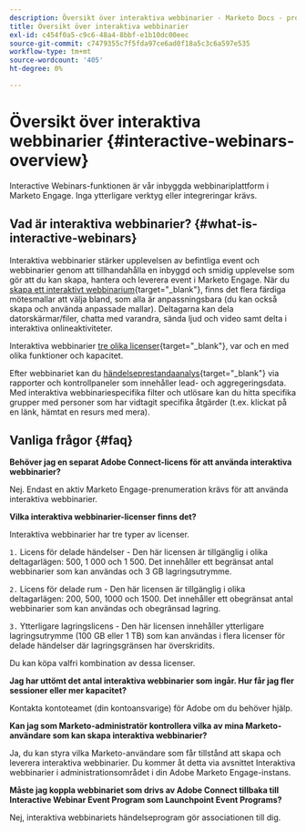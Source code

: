 ```yaml
---
description: Översikt över interaktiva webbinarier - Marketo Docs - produktdokumentation
title: Översikt över interaktiva webbinarier
exl-id: c454f0a5-c9c6-48a4-8bbf-e1b10dc00eec
source-git-commit: c7479355c7f5fda97ce6ad0f18a5c3c6a597e535
workflow-type: tm+mt
source-wordcount: '405'
ht-degree: 0%

---
```


# Översikt över interaktiva webbinarier {#interactive-webinars-overview}

Interactive Webinars-funktionen är vår inbyggda webbinariplattform i Marketo Engage. Inga ytterligare verktyg eller integreringar krävs.

## Vad är interaktiva webbinarier? {#what-is-interactive-webinars}

Interaktiva webbinarier stärker upplevelsen av befintliga event och webbinarier genom att tillhandahålla en inbyggd och smidig upplevelse som gör att du kan skapa, hantera och leverera event i Marketo Engage. När du [skapa ett interaktivt webbinarium](/help/marketo/product-docs/demand-generation/events/interactive-webinars/create-an-interactive-webinar.md){target="_blank"}, finns det flera färdiga mötesmallar att välja bland, som alla är anpassningsbara (du kan också skapa och använda anpassade mallar). Deltagarna kan dela datorskärmar/filer, chatta med varandra, sända ljud och video samt delta i interaktiva onlineaktiviteter.

Interaktiva webbinarier [tre olika licenser](/help/marketo/product-docs/demand-generation/events/interactive-webinars/user-and-license-management.md){target="_blank"}, var och en med olika funktioner och kapacitet.

Efter webbinariet kan du [händelseprestandaanalys](/help/marketo/product-docs/demand-generation/events/interactive-webinars/event-workflows.md){target="_blank"} via rapporter och kontrollpaneler som innehåller lead- och aggregeringsdata. Med interaktiva webbinariespecifika filter och utlösare kan du hitta specifika grupper med personer som har vidtagit specifika åtgärder (t.ex. klickat på en länk, hämtat en resurs med mera).

## Vanliga frågor {#faq}

**Behöver jag en separat Adobe Connect-licens för att använda interaktiva webbinarier?**

Nej. Endast en aktiv Marketo Engage-prenumeration krävs för att använda interaktiva webbinarier.

**Vilka interaktiva webbinarier-licenser finns det?**

Interaktiva webbinarier har tre typer av licenser.

`1.` Licens för delade händelser - Den här licensen är tillgänglig i olika deltagarlägen: 500, 1 000 och 1 500. Det innehåller ett begränsat antal webbinarier som kan användas och 3 GB lagringsutrymme.

`2.` Licens för delade rum - Den här licensen är tillgänglig i olika deltagarlägen: 200, 500, 1000 och 1500. Det innehåller ett obegränsat antal webbinarier som kan användas och obegränsad lagring.

`3.` Ytterligare lagringslicens - Den här licensen innehåller ytterligare lagringsutrymme (100 GB eller 1 TB) som kan användas i flera licenser för delade händelser där lagringsgränsen har överskridits.

Du kan köpa valfri kombination av dessa licenser.

**Jag har uttömt det antal interaktiva webbinarier som ingår. Hur får jag fler sessioner eller mer kapacitet?**

Kontakta kontoteamet (din kontoansvarige) för Adobe om du behöver hjälp.

**Kan jag som Marketo-administratör kontrollera vilka av mina Marketo-användare som kan skapa interaktiva webbinarier?**

Ja, du kan styra vilka Marketo-användare som får tillstånd att skapa och leverera interaktiva webbinarier. Du kommer åt detta via avsnittet Interaktiva webbinarier i administrationsområdet i din Adobe Marketo Engage-instans.

**Måste jag koppla webbinariet som drivs av Adobe Connect tillbaka till Interactive Webinar Event Program som Launchpoint Event Programs?**

Nej, interaktiva webbinariets händelseprogram gör associationen till dig.
